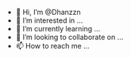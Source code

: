 - 👋 Hi, I’m @Dhanzzn
- 👀 I’m interested in ...
- 🌱 I’m currently learning ...
- 💞️ I’m looking to collaborate on ...
- 📫 How to reach me ...

<!---
Dhanzzn/Dhanzzn is a ✨ special ✨ repository because its `README.md` (this file) appears on your GitHub profile.
You can click the Preview link to take a look at your changes.
--->

